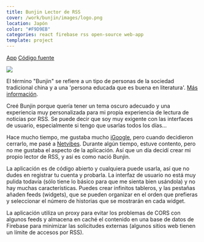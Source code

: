 ```yaml
---
title: Bunjin Lector de RSS
cover: /work/bunjin/images/logo.png
location: Japón
color: "#F9D9EB"
categories: react firebase rss open-source web-app
template: project
---
```


<p class="align-center">
<a class="btn external" role="button" href="https://bunjinapp.web.app/" target="_blank">App</a>
<a class="btn github" role="button" href="https://github.com/gazpachu/bunjin" target="_blank">Código fuente</a>
</p>

![](/work/bunjin/images/1.png)

El término "Bunjin" se refiere a un tipo de personas de la sociedad tradicional china y a una 'persona educada que es buena en literatura'. [Más información](https://www.bssf.org/articles-and-stories/john-naka-on-bunjin-gi-bunjin-style/#:~:text=Bunjin%20means%20literary%20man%2C%20man,and%20soujin%20which%20means%20priest).

Creé Bunjin porque quería tener un tema oscuro adecuado y una experiencia muy personalizada para mi propia experiencia de lectura de noticias por RSS. Se puede decir que soy muy exigente con las interfaces de usuario, especialmente si tengo que usarlas todos los días...

Hace mucho tiempo, me gustaba mucho [iGoogle](https://en.wikipedia.org/wiki/IGoogle), pero cuando decidieron cerrarlo, me pasé a [Netvibes](https://www.netvibes.com/en). Durante algún tiempo, estuve contento, pero no me gustaba el aspecto de la aplicación. Así que un día decidí crear mi propio lector de RSS, y así es como nació Bunjin.

La aplicación es de código abierto y cualquiera puede usarla, así que no dudes en registrar tu cuenta y probarla. La interfaz de usuario no está muy pulida todavía (sólo tiene lo básico para que me sienta bien usándola) y no hay muchas características. Puedes crear infinitos tableros, y las pestañas añaden feeds (widgets), que se pueden organizar en el orden que prefieras y seleccionar el número de historias que se mostrarán en cada widget.

La aplicación utiliza un proxy para evitar los problemas de CORS con algunos feeds y almacena en caché el contenido en una base de datos de Firebase para minimizar las solicitudes externas (algunos sitios web tienen un límite de accesos por RSS).

